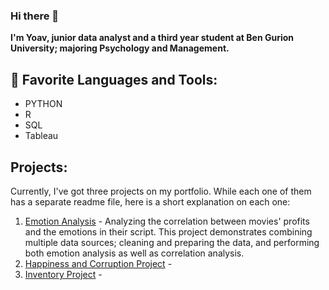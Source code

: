 ### Hi there 👋
 
**I'm Yoav, junior data analyst and a third year student at Ben Gurion University; majoring Psychology and Management.**

## 📄 Favorite Languages and Tools:
* PYTHON
* R
* SQL
* Tableau

## Projects:
Currently, I've got three projects on my portfolio. While each one of them has a separate readme file, here is a short explanation on each one: 
1. [Emotion Analysis](https://github.com/LolipopnJoker/Movies_Emotion_Analysis) - Analyzing the correlation between movies' profits and the emotions in their script. This project demonstrates combining multiple data sources; cleaning and preparing the data, and performing both emotion analysis as well as correlation analysis.
2. [Happiness and Corruption Project](https://github.com/LolipopnJoker/Happiness_and_Corruption_Dashboard) - 
3. [Inventory Project](https://github.com/LolipopnJoker/Inventory_Project) -

